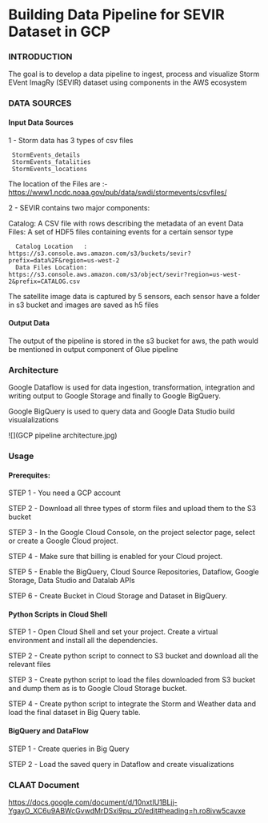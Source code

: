 # Building Data Pipeline for SEVIR Dataset in GCP

### INTRODUCTION

The goal is to develop a data pipeline to ingest, process and visualize  Storm EVent ImagRy (SEVIR) dataset using components in the AWS ecosystem

### DATA SOURCES
#### Input Data Sources

1 - Storm data has 3 types of csv files 
     
     StormEvents_details
     StormEvents_fatalities
     StormEvents_locations

The location of the Files are :- https://www1.ncdc.noaa.gov/pub/data/swdi/stormevents/csvfiles/


2 - SEVIR contains two major components:

Catalog: A CSV file with rows describing the metadata of an event 
Data Files: A set of HDF5 files containing events for a certain sensor type
      
	  Catalog Location   : https://s3.console.aws.amazon.com/s3/buckets/sevir?prefix=data%2F&region=us-west-2
      Data Files Location: https://s3.console.aws.amazon.com/s3/object/sevir?region=us-west-2&prefix=CATALOG.csv

The satellite image data is captured by 5 sensors, each sensor have a folder in s3 bucket and images are saved as h5 files

#### Output Data 

The output of the pipeline is stored in the s3 bucket for aws, the path would be mentioned in output component of Glue pipeline

### Architecture

Google Dataflow is used for data ingestion, transformation, integration and writing output to Google Storage and finally to Google BigQuery.

Google BigQuery is used to query data and Google Data Studio build visualalizations

![](GCP pipeline architecture.jpg)


### Usage



#### Prerequites:
STEP 1 - You need a GCP account

STEP 2 - Download all three types of storm files and upload them to the S3 bucket

STEP 3 - In the Google Cloud Console, on the project selector page, select or create a Google Cloud project. 

STEP 4 - Make sure that billing is enabled for your Cloud project.

STEP 5 - Enable the BigQuery, Cloud Source Repositories, Dataflow, Google Storage, Data Studio and Datalab APIs

STEP 6 - Create Bucket in Cloud Storage and Dataset in BigQuery.


#### Python Scripts in Cloud Shell

STEP 1 - Open Cloud Shell and set your project. Create a virtual environment and install all the dependencies. 

STEP 2 - Create python script to connect to S3 bucket and download all the relevant files

STEP 3 - Create python script to load the files downloaded from S3 bucket and dump them as is to Google Cloud Storage bucket.

STEP 4 - Create python script to integrate the Storm and Weather data and load the final dataset in Big Query table.


#### BigQuery and DataFlow

STEP 1 - Create queries in Big Query

STEP 2 - Load the saved query in Dataflow and create visualizations


### CLAAT Document

https://docs.google.com/document/d/10nxtIU1BLjj-YgayO_XC6u9ABWcGvwdMrDSxi9pu_z0/edit#heading=h.ro8ivw5cavxe

 
